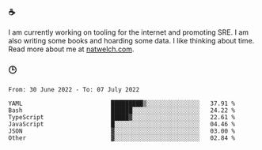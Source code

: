 ### ☕

I am currently working on tooling for the internet and promoting SRE. I am also writing some books and hoarding some data. I like thinking about time. Read more about me at [natwelch.com](https://natwelch.com).

### 🕒

<!--START_SECTION:waka-->

```text
From: 30 June 2022 - To: 07 July 2022

YAML                         █████████▒░░░░░░░░░░░░░░░   37.91 %
Bash                         ██████░░░░░░░░░░░░░░░░░░░   24.22 %
TypeScript                   █████▓░░░░░░░░░░░░░░░░░░░   22.61 %
JavaScript                   █░░░░░░░░░░░░░░░░░░░░░░░░   04.46 %
JSON                         ▓░░░░░░░░░░░░░░░░░░░░░░░░   03.00 %
Other                        ▓░░░░░░░░░░░░░░░░░░░░░░░░   02.84 %
```

<!--END_SECTION:waka-->
